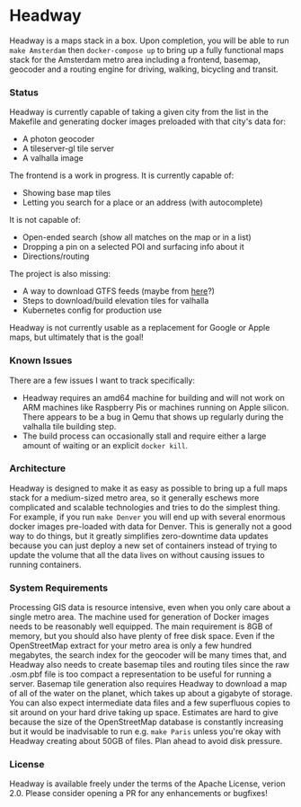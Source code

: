 # Headway

Headway is a maps stack in a box. Upon completion, you will be able to run `make Amsterdam` then `docker-compose up` to bring up a fully functional maps stack for the Amsterdam metro area including a frontend, basemap, geocoder and a routing engine for driving, walking, bicycling and transit.

### Status

Headway is currently capable of taking a given city from the list in the Makefile and generating docker images preloaded with that city's data for:
* A photon geocoder
* A tileserver-gl tile server
* A valhalla image

The frontend is a work in progress. It is currently capable of:
* Showing base map tiles
* Letting you search for a place or an address (with autocomplete)

It is not capable of:
* Open-ended search (show all matches on the map or in a list)
* Dropping a pin on a selected POI and surfacing info about it
* Directions/routing

The project is also missing:
* A way to download GTFS feeds (maybe from [here](https://database.mobilitydata.org/)?)
* Steps to download/build elevation tiles for valhalla
* Kubernetes config for production use

Headway is not currently usable as a replacement for Google or Apple maps, but ultimately that is the goal!

### Known Issues

There are a few issues I want to track specifically:
* Headway requires an amd64 machine for building and will not work on ARM machines like Raspberry Pis or machines running on Apple silicon. There appears to be a bug in Qemu that shows up regularly during the valhalla tile building step.
* The build process can occasionally stall and require either a large amount of waiting or an explicit `docker kill`.

### Architecture

Headway is designed to make it as easy as possible to bring up a full maps stack for a medium-sized metro area, so it generally eschews more complicated and scalable technologies and tries to do the simplest thing. For example, if you run `make Denver` you will end up with several enormous docker images pre-loaded with data for Denver. This is generally not a good way to do things, but it greatly simplifies zero-downtime data updates because you can just deploy a new set of containers instead of trying to update the volume that all the data lives on without causing issues to running containers.

### System Requirements

Processing GIS data is resource intensive, even when you only care about a single metro area. The machine used for generation of Docker images needs to be reasonably well equipped. The main requirement is 8GB of memory, but you should also have plenty of free disk space. Even if the OpenStreetMap extract for your metro area is only a few hundred megabytes, the search index for the geocoder will be many times that, and Headway also needs to create basemap tiles and routing tiles since the raw .osm.pbf file is too compact a representation to be useful for running a server. Basemap tile generation also requires Headway to download a map of all of the water on the planet, which takes up about a gigabyte of storage. You can also expect intermediate data files and a few superfluous copies to sit around on your hard drive taking up space. Estimates are hard to give because the size of the OpenStreetMap database is constantly increasing but it would be inadvisable to run e.g. `make Paris` unless you're okay with Headway creating about 50GB of files. Plan ahead to avoid disk pressure.

### License

Headway is available freely under the terms of the Apache License, verion 2.0. Please consider opening a PR for any enhancements or bugfixes!